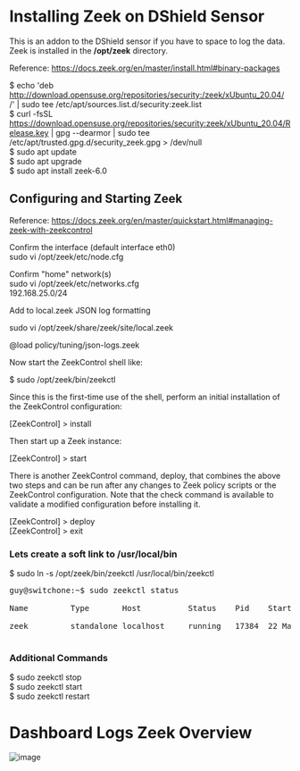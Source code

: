 # Installing Zeek on DShield Sensor

This is an addon to the DShield sensor if you have to space to log the data. Zeek is installed in the **/opt/zeek** directory.<br>

Reference: https://docs.zeek.org/en/master/install.html#binary-packages

$ echo 'deb http://download.opensuse.org/repositories/security:/zeek/xUbuntu_20.04/ /' | sudo tee /etc/apt/sources.list.d/security:zeek.list<br>
$ curl -fsSL https://download.opensuse.org/repositories/security:zeek/xUbuntu_20.04/Release.key | gpg --dearmor | sudo tee /etc/apt/trusted.gpg.d/security_zeek.gpg > /dev/null<br>
$ sudo apt update<br>
$ sudo apt upgrade<br>
$ sudo apt install zeek-6.0<br>

## Configuring and Starting Zeek

Reference: https://docs.zeek.org/en/master/quickstart.html#managing-zeek-with-zeekcontrol

Confirm the interface (default interface eth0)<br>
sudo vi /opt/zeek/etc/node.cfg<br>

Confirm "home" network(s)<br>
sudo vi /opt/zeek/etc/networks.cfg<br>
192.168.25.0/24<br>

Add to local.zeek JSON log formatting<br>

sudo vi /opt/zeek/share/zeek/site/local.zeek<br>

@load policy/tuning/json-logs.zeek<br>

Now start the ZeekControl shell like:<br>

$ sudo /opt/zeek/bin/zeekctl<br>

Since this is the first-time use of the shell, perform an initial installation of the ZeekControl configuration:<br>

[ZeekControl] > install<br>

Then start up a Zeek instance:<br>

[ZeekControl] > start<br>

There is another ZeekControl command, deploy, that combines the above two steps and can be run after any changes to Zeek policy scripts or the ZeekControl configuration. Note that the check command is available to validate a modified configuration before installing it.<br>

[ZeekControl] > deploy<br>
[ZeekControl] > exit<br>

### Lets create a soft link to /usr/local/bin<br>

$ sudo ln -s /opt/zeek/bin/zeekctl /usr/local/bin/zeekctl<br>
<pre>
guy@switchone:~$ sudo zeekctl status<br>
Name         Type       Host          Status    Pid    Started<br>
zeek         standalone localhost     running   17384  22 Mar 16:44:04<br>
</pre>

### Additional Commands

$ sudo zeekctl stop<br>
$ sudo zeekctl start<br>
$ sudo zeekctl restart<br>

# Dashboard Logs Zeek Overview

![image](https://github.com/bruneaug/DShield-SIEM/assets/48228401/0aac6ec0-43cd-48ae-be56-991c215613ef)

